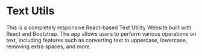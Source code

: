 # Text Utils

This is a completely responsive React-based Text Utility Website built with React and Bootstrap. The app allows users to perform various operations on text, including features such as converting text to uppercase, lowercase, removing extra spaces, and more.
